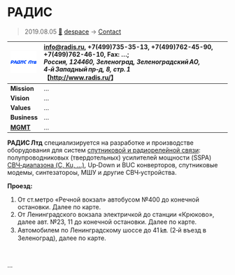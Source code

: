 # РАДИС
> 2019.08.05 [🚀](../../../index/index.md) [despace](../index.md) → [Contact](../contact.md)

|[![](../f/contact/r/radis_logo1_thumb.webp)](../f/contact/r/radis_logo1.webp)|<info@radis.ru>, +7(499)735-35-13, +7(499)762-45-90, +7(499)762-46-10, Fax: …;<br> *Россия, 124460, Зеленоград, Зеленоградский АО, 4‑й Западный пр‑д, 8, стр. 1*<br> 【<http://www.radis.ru/>】|
|:-|:-|
|**Mission**|…|
|**Vision**|…|
|**Values**|…|
|**Business**|…|
|**[MGMT](../mgmt.md)**|…|

**РАДИС Лтд** специализируется на разработке и производстве оборудования для систем [спутниковой и радиорелейной связи](../comms.md): полупроводниковых (твердотельных) усилителей мощности (SSPA) [СВЧ‑диапазона (C, Ku, …)](../comms.md), Up‑Down и BUC конверторов, спутниковые модемы, синтезатороы, МШУ и другие СВЧ‑устройства.

**Проезд:**

   1. От ст.метро «Речной вокзал» автобусом №400 до конечной остановки. Далее по карте.
   1. От Ленинградского вокзала электричкой до станции «Крюково», далее авт. №23, 11 до конечной остановки. Далее по карте.
   1. Автомобилем по Ленинградскому шоссе до 41 ㎞. (2‑й въезд в Зеленоград), далее по карте.

<p style="page-break-after:always"> </p>

…
